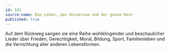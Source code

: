 ```yaml
---
id: 141
source-name: Das Leben, das Universum und der ganze Rest
published: true
---
```

Auf dem Rückweg sangen sie eine Reihe wohlklingender und beschaulicher Lieder über Frieden, Gerechtigkeit, Moral, Bildung, Sport, Familienleben und die Vernichtung aller anderen Lebensformen.
